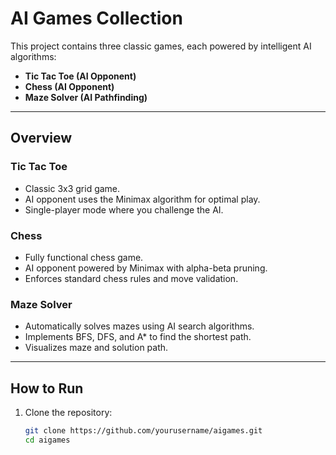 # AI Games Collection

This project contains three classic games, each powered by intelligent AI algorithms:

- **Tic Tac Toe (AI Opponent)**
- **Chess (AI Opponent)**
- **Maze Solver (AI Pathfinding)**

---

## Overview

### Tic Tac Toe
- Classic 3x3 grid game.
- AI opponent uses the Minimax algorithm for optimal play.
- Single-player mode where you challenge the AI.

### Chess
- Fully functional chess game.
- AI opponent powered by Minimax with alpha-beta pruning.
- Enforces standard chess rules and move validation.

### Maze Solver
- Automatically solves mazes using AI search algorithms.
- Implements BFS, DFS, and A* to find the shortest path.
- Visualizes maze and solution path.

---

## How to Run

1. Clone the repository:
   ```bash
   git clone https://github.com/yourusername/aigames.git
   cd aigames
